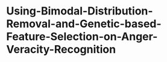 # Using-Bimodal-Distribution-Removal-and-Genetic-based-Feature-Selection-on-Anger-Veracity-Recognition
